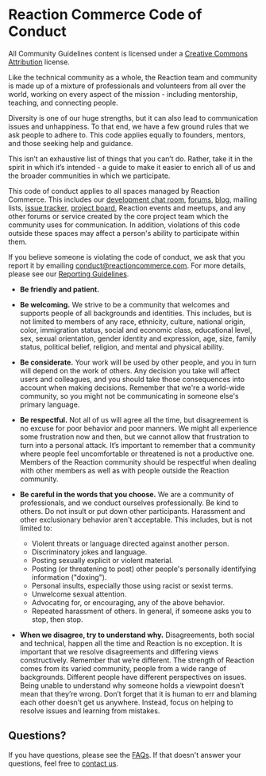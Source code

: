 # Reaction Commerce Code of Conduct

All Community Guidelines content is licensed under a [Creative Commons Attribution](https://creativecommons.org/licenses/by/3.0/) license.

Like the technical community as a whole, the Reaction team and community is made up of a mixture of professionals and volunteers from all over the world, working on every aspect of the mission - including mentorship, teaching, and connecting people.

Diversity is one of our huge strengths, but it can also lead to communication issues and unhappiness. To that end, we have a few ground rules that we ask people to adhere to. This code applies equally to founders, mentors, and those seeking help and guidance.

This isn’t an exhaustive list of things that you can’t do. Rather, take it in the spirit in which it’s intended - a guide to make it easier to enrich all of us and the broader communities in which we participate.

This code of conduct applies to all spaces managed by Reaction Commerce. This includes our [development chat room](https://gitter.im/reactioncommerce/reaction), [forums](https://forums.reactioncommerce.com), [blog](https://blog.reactioncommerce.com), mailing lists, [issue tracker](https://github.com/reactioncommerce/reaction/issues), [project board](https://waffle.io/reactioncommerce/reaction), Reaction events and meetups, and any other forums or service created by the core project team which the community uses for communication. In addition, violations of this code outside these spaces may affect a person's ability to participate within them.

If you believe someone is violating the code of conduct, we ask that you report it by emailing [conduct@reactioncommerce.com](mailto:conduct@reactioncommerce.com). For more details, please see our [Reporting Guidelines](/guidelines/reporting-guide.md).

- **Be friendly and patient.**

- **Be welcoming.** We strive to be a community that welcomes and supports people of all backgrounds and identities. This includes, but is not limited to members of any race, ethnicity, culture, national origin, color, immigration status, social and economic class, educational level, sex, sexual orientation, gender identity and expression, age, size, family status, political belief, religion, and mental and physical ability.

- **Be considerate.** Your work will be used by other people, and you in turn will depend on the work of others. Any decision you take will affect users and colleagues, and you should take those consequences into account when making decisions. Remember that we're a world-wide community, so you might not be communicating in someone else's primary language.

- **Be respectful.** Not all of us will agree all the time, but disagreement is no excuse for poor behavior and poor manners. We might all experience some frustration now and then, but we cannot allow that frustration to turn into a personal attack. It’s important to remember that a community where people feel uncomfortable or threatened is not a productive one. Members of the Reaction community should be respectful when dealing with other members as well as with people outside the Reaction community.

- **Be careful in the words that you choose.** We are a community of professionals, and we conduct ourselves professionally. Be kind to others. Do not insult or put down other participants. Harassment and other exclusionary behavior aren't acceptable. This includes, but is not limited to:

  - Violent threats or language directed against another person.
  - Discriminatory jokes and language.
  - Posting sexually explicit or violent material.
  - Posting (or threatening to post) other people's personally identifying information ("doxing").
  - Personal insults, especially those using racist or sexist terms.
  - Unwelcome sexual attention.
  - Advocating for, or encouraging, any of the above behavior.
  - Repeated harassment of others. In general, if someone asks you to stop, then stop.

- **When we disagree, try to understand why.** Disagreements, both social and technical, happen all the time and Reaction is no exception. It is important that we resolve disagreements and differing views constructively. Remember that we’re different. The strength of Reaction comes from its varied community, people from a wide range of backgrounds. Different people have different perspectives on issues. Being unable to understand why someone holds a viewpoint doesn’t mean that they’re wrong. Don’t forget that it is human to err and blaming each other doesn’t get us anywhere. Instead, focus on helping to resolve issues and learning from mistakes.

## Questions?

If you have questions, please see the [FAQs](/guidelines/faqs.md). If that doesn't answer your questions, feel free to [contact us](mailto:hello@reactioncommerce.com).
